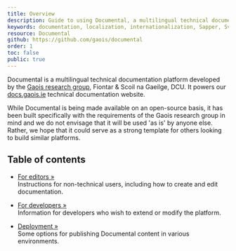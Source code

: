 ```yaml
---
title: Overview
description: Guide to using Documental, a multilingual technical documentation platform
keywords: documentation, localization, internationalization, Sapper, Svelte, Gaois, Fiontar & Scoil na Gaeilge, DCU
resource: Documental
github: https://github.com/gaois/documental
order: 1
toc: false
public: true
---
```


Documental is a multilingual technical documentation platform developed by the [Gaois research group](https://www.gaois.ie/en/), Fiontar & Scoil na Gaeilge, DCU. It powers our [docs.gaois.ie](https://docs.gaois.ie) technical documentation website.

While Documental is being made available on an open-source basis, it has been built specifically with the requirements of the Gaois research group in mind and we do not envisage that it will be used 'as is' by anyone else. Rather, we hope that it could serve as a strong template for others looking to build similar platforms.

## Table of contents

- [For editors »](../editors)  
  Instructions for non-technical users, including how to create and edit documentation.

- [For developers »](../developers)  
  Information for developers who wish to extend or modify the platform.

- [Deployment »](../deployment)  
  Some options for publishing Documental content in various environments.
